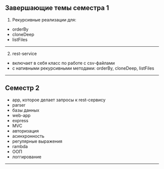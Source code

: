 ## Завершающие темы семестра 1  

1) Рекурсивные реализации для:  
- orderBy  
- cloneDeep  
- listFiles  

---  

2) rest-service  
- включает в себя класс по работе с csv-файлами  
- с нативными рекурсивными методами: orderBy, cloneDeep, listFiles  

---  

## Семестр 2  

- app, которое делает запросы к rest-сервису  
- parser  
- базы данных  
- web-app  
- express  
- MVC  
- авторизация  
- асинхронность  
- регулярные выражения  
- rambda  
- ООП  
- логгирование  

---  
